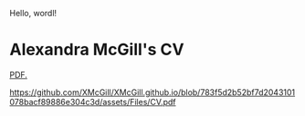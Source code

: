 Hello, wordl!

<html>
  <body>
    <h1>Alexandra McGill's CV</h1>
    <a href="XMcGill.github.io/assets/Files/CV.pdf" target="_blank">PDF.</a>
  </body>
</html>

https://github.com/XMcGill/XMcGill.github.io/blob/783f5d2b52bf7d2043101078bacf89886e304c3d/assets/Files/CV.pdf
